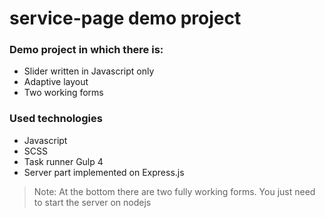 # service-page demo project

### Demo project in which there is:

- Slider written in Javascript only
- Adaptive layout
- Two working forms

### Used technologies

- Javascript
- SCSS
- Task runner Gulp 4
- Server part implemented on Express.js

> Note: At the bottom there are two fully working forms. You just need to start the server on nodejs
